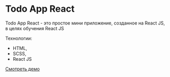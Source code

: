 # Todo App React 

Todo App React - это простое мини приложение, созданное на React JS, в целях обучения React JS

Технологии:

- HTML,
- SCSS,
- React JS


[Смотреть демо](https://RuslanSalyukov007.github.io/todo-app-react/)
